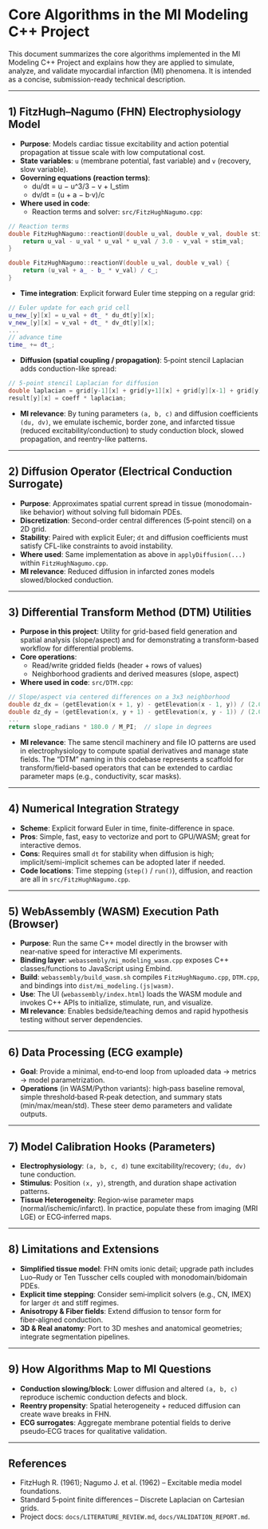 # Core Algorithms in the MI Modeling C++ Project

This document summarizes the core algorithms implemented in the MI Modeling C++ Project and explains how they are applied to simulate, analyze, and validate myocardial infarction (MI) phenomena. It is intended as a concise, submission-ready technical description.

---

## 1) FitzHugh–Nagumo (FHN) Electrophysiology Model

- **Purpose**: Models cardiac tissue excitability and action potential propagation at tissue scale with low computational cost.
- **State variables**: `u` (membrane potential, fast variable) and `v` (recovery, slow variable).
- **Governing equations (reaction terms)**:
  - du/dt = u − u^3/3 − v + I_stim
  - dv/dt = (u + a − b·v)/c
- **Where used in code**:
  - Reaction terms and solver: `src/FitzHughNagumo.cpp`:
```246:254:/home/ned/projects/cpp/mcmodel/src/FitzHughNagumo.cpp
// Reaction terms
double FitzHughNagumo::reactionU(double u_val, double v_val, double stim_val) {
    return u_val - u_val * u_val * u_val / 3.0 - v_val + stim_val;
}

double FitzHughNagumo::reactionV(double u_val, double v_val) {
    return (u_val + a_ - b_ * v_val) / c_;
}
```
- **Time integration**: Explicit forward Euler time stepping on a regular grid:
```110:121:/home/ned/projects/cpp/mcmodel/src/FitzHughNagumo.cpp
// Euler update for each grid cell
u_new_[y][x] = u_val + dt_ * du_dt[y][x];
v_new_[y][x] = v_val + dt_ * dv_dt[y][x];
...
// advance time
time_ += dt_;
```
- **Diffusion (spatial coupling / propagation)**: 5‑point stencil Laplacian adds conduction-like spread:
```234:242:/home/ned/projects/cpp/mcmodel/src/FitzHughNagumo.cpp
// 5-point stencil Laplacian for diffusion
double laplacian = grid[y-1][x] + grid[y+1][x] + grid[y][x-1] + grid[y][x+1] - 4.0 * grid[y][x];
result[y][x] = coeff * laplacian;
```
- **MI relevance**: By tuning parameters `(a, b, c)` and diffusion coefficients `(du, dv)`, we emulate ischemic, border zone, and infarcted tissue (reduced excitability/conduction) to study conduction block, slowed propagation, and reentry-like patterns.

---

## 2) Diffusion Operator (Electrical Conduction Surrogate)

- **Purpose**: Approximates spatial current spread in tissue (monodomain-like behavior) without solving full bidomain PDEs.
- **Discretization**: Second-order central differences (5‑point stencil) on a 2D grid.
- **Stability**: Paired with explicit Euler; `dt` and diffusion coefficients must satisfy CFL-like constraints to avoid instability.
- **Where used**: Same implementation as above in `applyDiffusion(...)` within `FitzHughNagumo.cpp`.
- **MI relevance**: Reduced diffusion in infarcted zones models slowed/blocked conduction.

---

## 3) Differential Transform Method (DTM) Utilities

- **Purpose in this project**: Utility for grid-based field generation and spatial analysis (slope/aspect) and for demonstrating a transform-based workflow for differential problems.
- **Core operations**:
  - Read/write gridded fields (header + rows of values)
  - Neighborhood gradients and derived measures (slope, aspect)
- **Where used in code**: `src/DTM.cpp`:
```120:146:/home/ned/projects/cpp/mcmodel/src/DTM.cpp
// Slope/aspect via centered differences on a 3x3 neighborhood
double dz_dx = (getElevation(x + 1, y) - getElevation(x - 1, y)) / (2.0 * cell_size_);
double dz_dy = (getElevation(x, y + 1) - getElevation(x, y - 1)) / (2.0 * cell_size_);
...
return slope_radians * 180.0 / M_PI;  // slope in degrees
```
- **MI relevance**: The same stencil machinery and file IO patterns are used in electrophysiology to compute spatial derivatives and manage state fields. The “DTM” naming in this codebase represents a scaffold for transform/field-based operators that can be extended to cardiac parameter maps (e.g., conductivity, scar masks).

---

## 4) Numerical Integration Strategy

- **Scheme**: Explicit forward Euler in time, finite-difference in space.
- **Pros**: Simple, fast, easy to vectorize and port to GPU/WASM; great for interactive demos.
- **Cons**: Requires small `dt` for stability when diffusion is high; implicit/semi-implicit schemes can be adopted later if needed.
- **Code locations**: Time stepping (`step()` / `run()`), diffusion, and reaction are all in `src/FitzHughNagumo.cpp`.

---

## 5) WebAssembly (WASM) Execution Path (Browser)

- **Purpose**: Run the same C++ model directly in the browser with near‑native speed for interactive MI experiments.
- **Binding layer**: `webassembly/mi_modeling_wasm.cpp` exposes C++ classes/functions to JavaScript using Embind.
- **Build**: `webassembly/build_wasm.sh` compiles `FitzHughNagumo.cpp`, `DTM.cpp`, and bindings into `dist/mi_modeling.(js|wasm)`.
- **Use**: The UI (`webassembly/index.html`) loads the WASM module and invokes C++ APIs to initialize, stimulate, run, and visualize.
- **MI relevance**: Enables bedside/teaching demos and rapid hypothesis testing without server dependencies.

---

## 6) Data Processing (ECG example)

- **Goal**: Provide a minimal, end‑to‑end loop from uploaded data → metrics → model parametrization.
- **Operations** (in WASM/Python variants): high‑pass baseline removal, simple threshold‑based R‑peak detection, and summary stats (min/max/mean/std). These steer demo parameters and validate outputs.

---

## 7) Model Calibration Hooks (Parameters)

- **Electrophysiology**: `(a, b, c, d)` tune excitability/recovery; `(du, dv)` tune conduction.
- **Stimulus**: Position `(x, y)`, strength, and duration shape activation patterns.
- **Tissue Heterogeneity**: Region‑wise parameter maps (normal/ischemic/infarct). In practice, populate these from imaging (MRI LGE) or ECG‑inferred maps.

---

## 8) Limitations and Extensions

- **Simplified tissue model**: FHN omits ionic detail; upgrade path includes Luo–Rudy or Ten Tusscher cells coupled with monodomain/bidomain PDEs.
- **Explicit time stepping**: Consider semi‑implicit solvers (e.g., CN, IMEX) for larger `dt` and stiff regimes.
- **Anisotropy & Fiber fields**: Extend diffusion to tensor form for fiber‑aligned conduction.
- **3D & Real anatomy**: Port to 3D meshes and anatomical geometries; integrate segmentation pipelines.

---

## 9) How Algorithms Map to MI Questions

- **Conduction slowing/block**: Lower diffusion and altered `(a, b, c)` reproduce ischemic conduction defects and block.
- **Reentry propensity**: Spatial heterogeneity + reduced diffusion can create wave breaks in FHN.
- **ECG surrogates**: Aggregate membrane potential fields to derive pseudo‑ECG traces for qualitative validation.

---

## References
- FitzHugh R. (1961); Nagumo J. et al. (1962) – Excitable media model foundations.
- Standard 5‑point finite differences – Discrete Laplacian on Cartesian grids.
- Project docs: `docs/LITERATURE_REVIEW.md`, `docs/VALIDATION_REPORT.md`.
